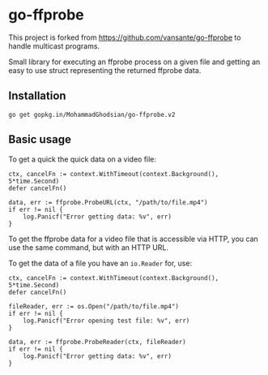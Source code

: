 # go-ffprobe

This project is forked from https://github.com/vansante/go-ffprobe to handle multicast programs.

Small library for executing an ffprobe process on a given file and getting an easy to use struct
representing the returned ffprobe data.

## Installation

```
go get gopkg.in/MohammadGhodsian/go-ffprobe.v2
```

## Basic usage

To get a quick the quick data on a video file:

```golang
ctx, cancelFn := context.WithTimeout(context.Background(), 5*time.Second)
defer cancelFn()

data, err := ffprobe.ProbeURL(ctx, "/path/to/file.mp4")
if err != nil {
    log.Panicf("Error getting data: %v", err)
}
```

To get the ffprobe data for a video file that is accessible via HTTP, you can use the same
command, but with an HTTP URL.

To get the data of a file you have an `io.Reader` for, use:

```golang
ctx, cancelFn := context.WithTimeout(context.Background(), 5*time.Second)
defer cancelFn()

fileReader, err := os.Open("/path/to/file.mp4")
if err != nil {
    log.Panicf("Error opening test file: %v", err)
}

data, err := ffprobe.ProbeReader(ctx, fileReader)
if err != nil {
    log.Panicf("Error getting data: %v", err)
}
```